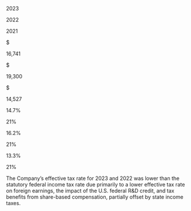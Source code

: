 2023

2022

2021

$

16,741

$

19,300

$

14,527

 14.7%

 21%

 16.2%

 21%

 13.3%

 21%

The Company’s effective tax rate for 2023 and 2022 was lower than the statutory federal income tax rate due primarily to a lower
effective  tax  rate  on  foreign  earnings,  the  impact  of  the  U.S.  federal  R&D  credit,  and  tax  benefits  from  share-based
compensation, partially offset by state income taxes.